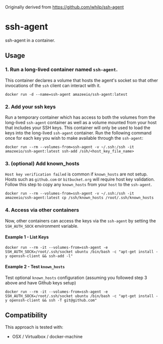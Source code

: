 Originally derived from https://github.com/whilp/ssh-agent

# ssh-agent

ssh-agent in a container.

## Usage

### 1. Run a long-lived container named `ssh-agent`. 

This container declares a volume that hosts the agent's socket so that other invocations of the `ssh` client can interact with it.

```console
docker run -d --name=ssh-agent amazeeio/ssh-agent:latest
```

### 2. Add your ssh keys

Run a temporary container which has access to both the volumes from the long-lived `ssh-agent` container as well as a volume mounted from your host that includes your SSH keys. This container will only be used to load the keys into the long-lived `ssh-agent` container. Run the following command once for each key you wish to make available through the `ssh-agent`:

```console
docker run --rm --volumes-from=ssh-agent -v ~/.ssh:/ssh -it amazeeio/ssh-agent:latest ssh-add /ssh/<host_key_file_name>
```

### 3. (optional) Add known_hosts

`Host key verification failed` is common if `known_hosts` are not setup.  Hosts such as `github.com` or `bitbucket.org` will require host key validation.  Follow this step to copy any `known_hosts` from your `host` to the `ssh-agent`. 

```console
docker run --rm --volumes-from=ssh-agent -v ~/.ssh:/ssh -it amazeeio/ssh-agent:latest cp /ssh/known_hosts /root/.ssh/known_hosts
```

### 4. Access via other containers

Now, other containers can access the keys via the `ssh-agent` by setting the `SSH_AUTH_SOCK` environment variable.

#### Example 1 - List Keys

```console
docker run --rm -it --volumes-from=ssh-agent -e SSH_AUTH_SOCK=/root/.ssh/socket ubuntu /bin/bash -c "apt-get install -y openssh-client && ssh-add -l"
```

#### Example 2 - Test `known_hosts`

Test optional `known_hosts` configuration (assuming you followed step 3 above and have Github keys setup)

```console
docker run --rm -it --volumes-from=ssh-agent -e SSH_AUTH_SOCK=/root/.ssh/socket ubuntu /bin/bash -c "apt-get install -y openssh-client && ssh -T git@github.com"
```

## Compatibility

This approach is tested with:

- OSX / Virtualbox / docker-machine
